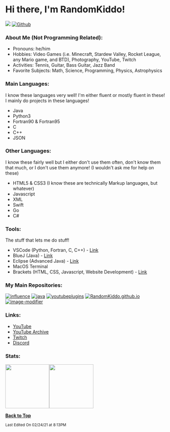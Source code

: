 # Hi there, I'm RandomKiddo!

![](https://visitor-badge.laobi.icu/badge?page_id=RandomKiddo.RandomKiddo)
[![Github](https://img.shields.io/github/followers/RandomKiddo?label=Follow&style=social)](https://github.com/RandomKiddo)

### About Me (Not Programming Related):

- Pronouns: he/him
- Hobbies: Video Games (i.e. Minecraft, Stardew Valley, Rocket League, any Mario game, and BTD), Photography, YouTube, Twitch
- Activities: Tennis, Guitar, Bass Guitar, Jazz Band
- Favorite Subjects: Math, Science, Programming, Physics, Astrophysics

### Main Languages:

I know these languages very well! I'm either fluent or mostly fluent in these! I mainly do projects in these languages!

- Java
- Python3
- Fortran90 & Fortran95
- C
- C++
- JSON

### Other Languages:

I know these fairly well but I either don't use them often, don't know them that much, or I don't use them anymore! (I wouldn't ask me for help on these)

- HTML5 & CSS3 (I know these are technically Markup languages, but whatever)
- Javascript
- XML
- Swift
- Go 
- C#

### Tools:

The stuff that lets me do stuff!

- VSCode (Python, Fortran, C, C++) - [Link](https://code.visualstudio.com)
- BlueJ (Java) - [Link](https://bluej.org)
- Eclipse (Advanced Java) - [Link](https://www.eclipse.org)
- MacOS Terminal
- Brackets (HTML, CSS, Javascript, Website Development) - [Link](http://brackets.io)

### My Main Repositories:

[![influence](https://github-readme-stats.vercel.app/api/pin/?username=RandomKiddo&repo=influence&theme=vue)](https://github.com/RandomKiddo/influence)
[![java](https://github-readme-stats.vercel.app/api/pin/?username=RandomKiddo&repo=java&theme=vue)](https://github.com/RandomKiddo/java)
[![youtubeplugins](https://github-readme-stats.vercel.app/api/pin/?username=RandomKiddo&repo=youtubeplugins&theme=vue)](https://github.com/RandomKiddo/youtubeplugins)
[![RandomKiddo.github.io](https://github-readme-stats.vercel.app/api/pin/?username=RandomKiddo&repo=RandomKiddo.github.io&theme=vue)](https://github.com/RandomKiddo/RandomKiddo.github.io)
[![image-modifier](https://github-readme-stats.vercel.app/api/pin/?username=RandomKiddo&repo=image-modifier&theme=vue)](https://github.com/RandomKiddo/image-modifier)

### Links:

- [YouTube](https://www.youtube.com/channel/UCqORid7DP0chFER0SkjCb1A)
- [YouTube Archive](https://www.youtube.com/channel/UCvErjJxLRFq4t9d4iydRLVQ)
- [Twitch](https://www.twitch.tv/notfirsttry)
- [Discord](https://discord.com/invite/Hg6aaqkzBy)

### Stats: 

<img height="137.3px" src="https://github-readme-stats.vercel.app/api?username=RandomKiddo&hide_title=true&hide_border=true&show_icons=true&include_all_commits=true&count_private=true&line_height=21&text_color=000&icon_color=000&theme=vue" /><!-- wi*quL3fcV --><img height="137.3px" src="https://github-readme-stats.vercel.app/api/top-langs/?username=RandomKiddo&hide=html&hide_title=true&hide_border=true&layout=compact&langs_count=6&exclude_repo=comp426&text_color=000&icon_color=ffftheme=vue" />

<b>[Back to Top](#)</b>

<sub>Last Edited On 02/24/21 at 8:13PM</sub>
